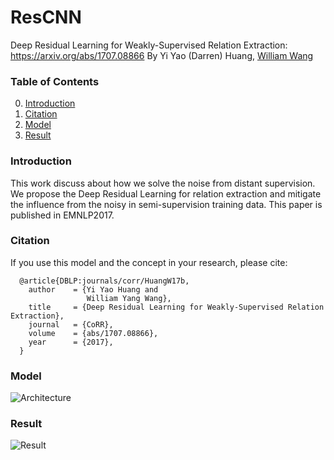 # ResCNN
 Deep Residual Learning for Weakly-Supervised Relation Extraction: https://arxiv.org/abs/1707.08866
 By Yi Yao (Darren) Huang, [William Wang](https://www.cs.ucsb.edu/~william/)
 
### Table of Contents
0. [Introduction](#introduction)
0. [Citation](#citation)
0. [Model](#model)
0. [Result](#result)

### Introduction
This work discuss about how we solve the noise from distant supervision. 
We propose the Deep Residual Learning for relation extraction and mitigate the influence from the noisy in semi-supervision training data.
This paper is published in EMNLP2017.

### Citation
If you use this model and the concept in your research, please cite:

      @article{DBLP:journals/corr/HuangW17b,
        author    = {Yi Yao Huang and
                     William Yang Wang},
        title     = {Deep Residual Learning for Weakly-Supervised Relation Extraction},
        journal   = {CoRR},
        volume    = {abs/1707.08866},
        year      = {2017},
      }

### Model
![Architecture](https://user-images.githubusercontent.com/16465582/30602043-05f63dd6-9d96-11e7-9f2e-382e15a2b37a.png)


### Result
![Result](https://user-images.githubusercontent.com/16465582/30602103-3132b7f4-9d96-11e7-8328-81a6ea0bed19.png)
